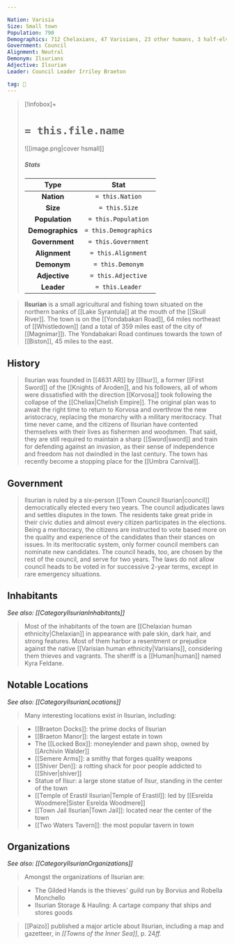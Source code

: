 ```yaml
---

Nation: Varisia
Size: Small town
Population: 790
Demographics: 712 Chelaxians, 47 Varisians, 23 other humans, 3 half-elves, 5 other
Government: Council
Alignment: Neutral
Demonym: Ilsurians
Adjective: Ilsurian
Leader: Council Leader Irriley Braeton

tag: 🌃
---
```


> [!infobox]+
> #  `= this.file.name`
> ![[image.png|cover hsmall]]
> ##### Stats
> Type | Stat |
> :---:|:---:|
> **Nation** | `= this.Nation` |
> **Size** | `= this.Size` |
> **Population** | `= this.Population` |
> **Demographics** | `= this.Demographics` |
> **Government** | `= this.Government` |
> **Alignment** | `= this.Alignment` |
> **Demonym** | `= this.Demonym` |
> **Adjective** | `= this.Adjective` |
> **Leader** | `= this.Leader` |



> **Ilsurian** is a small agricultural and fishing town situated on the northern banks of [[Lake Syrantula]] at the mouth of the [[Skull River]]. The town is on the [[Yondabakari Road]], 64 miles northeast of [[Whistledown]] (and a total of 359 miles east of the city of [[Magnimar]]). The Yondabakari Road continues towards the town of [[Biston]], 45 miles to the east.



## History

> Ilsurian was founded in [[4631 AR]] by [[Ilsur]], a former [[First Sword]] of the [[Knights of Aroden]], and his followers, all of whom were dissatisfied with the direction [[Korvosa]] took following the collapse of the [[Cheliax|Chelish Empire]]. The original plan was to await the right time to return to Korvosa and overthrow the new aristocracy, replacing the monarchy with a military meritocracy.  That time never came, and the citizens of Ilsurian have contented themselves with their lives as fishermen and woodsmen.  That said, they are still required to maintain a sharp [[Sword|sword]] and train for defending against an invasion, as their sense of independence and freedom has not dwindled in the last century. The town has recently become a stopping place for the [[Umbra Carnival]].


## Government

> Ilsurian is ruled by a six-person [[Town Council Ilsurian|council]] democratically elected every two years. The council adjudicates laws and settles disputes in the town. The residents take great pride in their civic duties and almost every citizen participates in the elections. Being a meritocracy, the citizens are instructed to vote based more on the quality and experience of the candidates than their stances on issues. In its meritocratic system, only former council members can nominate new candidates. The council heads, too, are chosen by the rest of the council, and serve for two years. The laws do not allow council heads to be voted in for successive 2-year terms, except in rare emergency situations.


## Inhabitants

*See also: [[CategoryIlsurianInhabitants]]*
> Most of the inhabitants of the town are [[Chelaxian human ethnicity|Chelaxian]] in appearance with pale skin, dark hair, and strong features. Most of them harbor a resentment or prejudice against the native [[Varisian human ethnicity|Varisians]], considering them thieves and vagrants.
> The sheriff is a [[Human|human]] named Kyra Feldane.


## Notable Locations

*See also: [[CategoryIlsurianLocations]]*
> Many interesting locations exist in Ilsurian, including:

> - [[Braeton Docks]]: the prime docks of Ilsurian
> - [[Braeton Manor]]: the largest estate in town
> - The [[Locked Box]]: moneylender and pawn shop, owned by [[Archivin Walder]]
> - [[Semere Arms]]: a smithy that forges quality weapons
> - [[Shiver Den]]: a rotting shack for poor people addicted to [[Shiver|shiver]]
> - Statue of Ilsur: a large stone statue of Ilsur, standing in the center of the town
> - [[Temple of Erastil Ilsurian|Temple of Erastil]]: led by [[Esrelda Woodmere|Sister Esrelda Woodmere]]
> - [[Town Jail Ilsurian|Town Jail]]: located near the center of the town
> - [[Two Waters Tavern]]: the most popular tavern in town

## Organizations

*See also: [[CategoryIlsurianOrganizations]]*
> Amongst the organizations of Ilsurian are:

> - The Gilded Hands is the thieves' guild run by Borvius and Robella Monchello
> - Ilsurian Storage & Hauling: A cartage company that ships and stores goods

> [[Paizo]] published a major article about Ilsurian, including a map and gazetteer, in *[[Towns of the Inner Sea]]*, p. 24*ff.*









